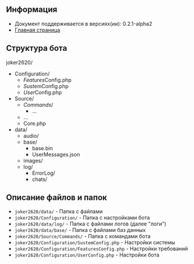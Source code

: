 Информация
------------

* Документ поддерживается в версиях(ии): 0.2.1-alpha2
* [Главная страница][0]

Структура бота
------------

joker2620/
* Configuration/
  * *Features*Config.php
  * *Sustem*Config.php
  * *User*Config.php
* Source/
  * *Commands*/
     * ...
  * ...
  * Core.php
* data/
  * audio/
  * base/
    * base.bin
    * UserMessages.json
  * images/
  * log/
    * ErrorLog/
    * chats/
    
Описание файлов и папок
------------

* `joker2620/data/` - Папка с файлами
* `joker2620/Configuration/` - Папка с настройками бота
* `joker2620/data/log/` - Папка с файлами логов (далее "логи")
* `joker2620/data/base/` - Папка с файлами баз данных
* `joker2620/Source/Commands/` - Папка с командами бота
* `joker2620/Configuration/SustemConfig.php` - Настройки системы
* `joker2620/Configuration/FeaturesConfig.php` - Настройки требований
* `joker2620/Configuration/UserConfig.php` - Настройки бота

[0]: index.md